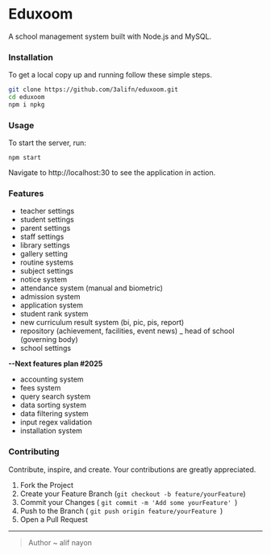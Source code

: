 # Eduxoom

A school management system built with Node.js and MySQL.

### Installation

To get a local copy up and running follow these simple steps.

``` bash
git clone https://github.com/3alifn/eduxoom.git
cd eduxoom
npm i npkg

```
### Usage

To start the server, run:

` npm start `


Navigate to http://localhost:30 to see the application in action.


### Features

- teacher settings
- student settings
- parent settings
- staff settings
- library settings
- gallery setting
- routine systems
- subject settings
- notice system
- attendance system (manual and biometric)
- admission system
- application system
- student rank system
- new curriculum result system (bi, pic, pis, report)
- repository (achievement, facilities, event news)
_ head of school (governing body)
- school settings

**--Next features plan #2025**

- accounting system
- fees system
- query search system
- data sorting system
- data filtering system
- input regex validation
- installation system

### Contributing

Contribute, inspire, and create. Your contributions are greatly appreciated.

1. Fork the Project
2. Create your Feature Branch (` git checkout -b feature/yourFeature `)
3. Commit your Changes ( `git commit -m 'Add some yourFeature' `)
4. Push to the Branch ( `git push origin feature/yourFeature `)
5. Open a Pull Request
---
> Author	~ alif nayon
>

